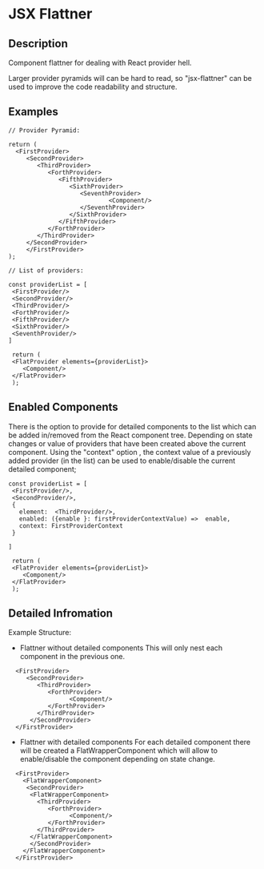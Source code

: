 # JSX Flattner

## Description

Component flattner for dealing with React provider hell.

Larger provider pyramids will can be hard to read, so "jsx-flattner" can be used to improve the code readability and structure.

## Examples

```
// Provider Pyramid:

return (
  <FirstProvider>
     <SecondProvider>
        <ThirdProvider>
           <ForthProvider>
              <FifthProvider>
                 <SixthProvider>
                    <SeventhProvider>
                            <Component/>
                    </SeventhProvider>
                 </SixthProvider>
              </FifthProvider>
           </ForthProvider>
        </ThirdProvider>
     </SecondProvider>
     </FirstProvider>
);

// List of providers:

const providerList = [
 <FirstProvider/>
 <SecondProvider/>
 <ThirdProvider/>
 <ForthProvider/>
 <FifthProvider/>
 <SixthProvider/>
 <SeventhProvider/>
]

 return (
 <FlatProvider elements={providerList}>
    <Component/>
 </FlatProvider>
 );
```

## Enabled Components

There is the option to provide for detailed components to the list which can be added in/removed from the React component tree.
Depending on state changes or value of providers that have been created above the current component.
Using the "context" option , the context value of a previously added provider (in the list) can be used to enable/disable the current detailed
component;

```
const providerList = [
 <FirstProvider/>,
 <SecondProvider/>,
 {
   element:  <ThirdProvider/>,
   enabled: ({enable }: firstProviderContextValue) =>  enable,
   context: FirstProviderContext
 }

]

 return (
 <FlatProvider elements={providerList}>
    <Component/>
 </FlatProvider>
 );
```

## Detailed Infromation

Example Structure:

- Flattner without detailed components
  This will only nest each component in the previous one.

```
  <FirstProvider>
     <SecondProvider>
        <ThirdProvider>
           <ForthProvider>
                 <Component/>
           </ForthProvider>
        </ThirdProvider>
      </SecondProvider>
  </FirstProvider>
```

- Flattner with detailed components
  For each detailed component there will be created a FlatWrapperComponent which will allow to enable/disable the component depending on
  state change.

```
  <FirstProvider>
    <FlatWrapperComponent>
     <SecondProvider>
      <FlatWrapperComponent>
        <ThirdProvider>
           <ForthProvider>
                 <Component/>
           </ForthProvider>
        </ThirdProvider>
      </FlatWrapperComponent>
      </SecondProvider>
    </FlatWrapperComponent>
  </FirstProvider>
```
